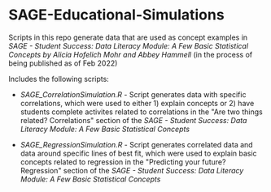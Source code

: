 # SAGE-Educational-Simulations
Scripts in this repo generate data that are used as concept examples in *SAGE - Student Success: Data Literacy Module: A Few Basic Statistical Concepts by Alicia Hofelich Mohr and Abbey Hammell* (in the process of being published as of Feb 2022)

Includes the following scripts: 

- *SAGE_CorrelationSimulation.R* - Script generates data with specific correlations, which were used to either 1) explain concepts or 2) have students complete activites related to correlations in the "Are two things related? Correlations" section of the *SAGE - Student Success: Data Literacy Module: A Few Basic Statistical Concepts* 

- *SAGE_RegressionSimulation.R* - Script generates correlated data and data around specific lines of best fit, which were used to explain basic concepts related to regression in the "Predicting your future? Regression" section of the *SAGE - Student Success: Data Literacy Module: A Few Basic Statistical Concepts* 
